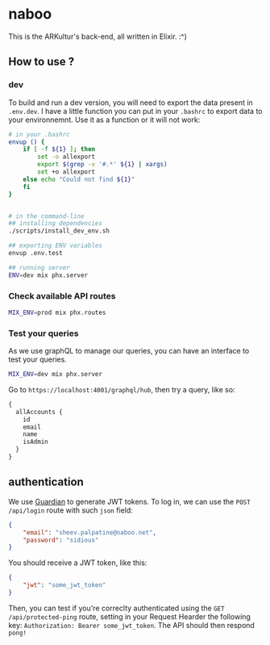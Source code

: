 # naboo

This is the ARKultur's back-end, all written in Elixir. :^)

## How to use ?

### dev

To build and run a dev version, you will need to export the data present in `.env.dev`.
I have a little function you can put in your `.bashrc` to export data to your environnemnt.
Use it as a function or it will not work:

```bash
# in your .bashrc
envup () {
    if [ -f ${1} ]; then
        set -o allexport
        export $(grep -v '#.*' ${1} | xargs)
        set +o allexport
    else echo "Could not find ${1}"
    fi
}


# in the command-line
## installing dependencies
./scripts/install_dev_env.sh

## exporting ENV variables
envup .env.test

## running server
ENV=dev mix phx.server
```

### Check available API routes

```bash
MIX_ENV=prod mix phx.routes
```

### Test your queries

As we use graphQL to manage our queries, you can have an interface to test
your queries.

```bash
MIX_ENV=dev mix phx.server
```

Go to `https://localhost:4001/graphql/hub`, then try a query, like so:

```graphql
{
  allAccounts {
    id
    email
    name
    isAdmin
  }
}
```

## authentication

We use [Guardian](https://github.com/ueberauth/guardian) to generate JWT tokens.
To log in, we can use the `POST /api/login` route with such `json` field:

```json
{
	"email": "sheev.palpatine@naboo.net",
	"password": "sidious"
}
```

You should receive a JWT token, like this:

```json
{
	"jwt": "some_jwt_token"
}
```

Then, you can test if you're correclty authenticated using the `GET /api/protected-ping`
route, setting in your Request Hearder the following key:
`Authorization: Bearer some_jwt_token`.
The API should then respond `pong!`


